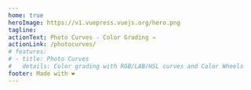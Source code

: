 ```yaml
---
home: true
heroImage: https://v1.vuepress.vuejs.org/hero.png
tagline: 
actionText: Photo Curves - Color Grading →
actionLink: /photocurves/
# features:
# - title: Photo Curves
#   details: Color grading with RGB/LAB/HSL curves and Color Wheels
footer: Made with ❤️
---
```


